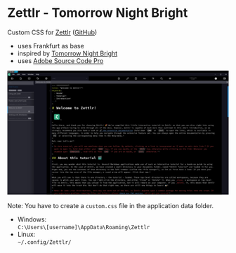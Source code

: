 Zettlr - Tomorrow Night Bright
==============================

Custom CSS for [Zettlr](https://www.zettlr.com/) ([GitHub](https://github.com/Zettlr/zettlr))
  * uses Frankfurt as base
  * inspired by [Tomorrow Night Bright](https://github.com/chriskempson/tomorrow-theme)
  * uses [Adobe Source Code Pro](https://github.com/adobe-fonts/source-code-pro)

![](example.png)

Note: You have to create a `custom.css` file in the application data folder.

  * Windows:  
    `C:\Users\[username]\AppData\Roaming\Zettlr`
  * Linux:  
    `~/.config/Zettlr/`
